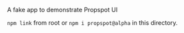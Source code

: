 A fake app to demonstrate Propspot UI

`npm link` from root or `npm i propspot@alpha` in this directory.